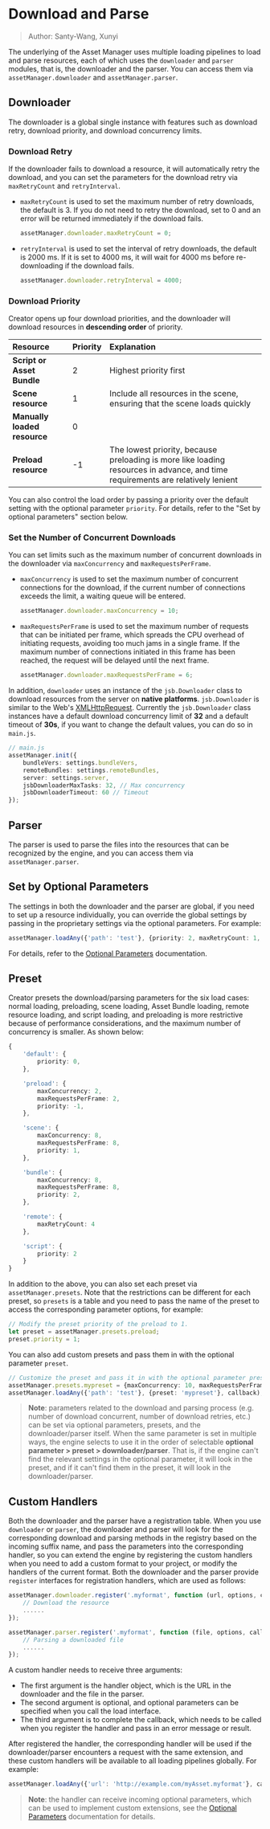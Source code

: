 # Download and Parse

> Author: Santy-Wang, Xunyi

The underlying of the Asset Manager uses multiple loading pipelines to load and parse resources, each of which uses the `downloader` and `parser` modules, that is, the downloader and the parser. You can access them via `assetManager.downloader` and `assetManager.parser`.

## Downloader

The downloader is a global single instance with features such as download retry, download priority, and download concurrency limits.

### Download Retry

If the downloader fails to download a resource, it will automatically retry the download, and you can set the parameters for the download retry via `maxRetryCount` and `retryInterval`.

- `maxRetryCount` is used to set the maximum number of retry downloads, the default is 3. If you do not need to retry the download, set to 0 and an error will be returned immediately if the download fails.

  ```typescript
  assetManager.downloader.maxRetryCount = 0;
  ```

- `retryInterval` is used to set the interval of retry downloads, the default is 2000 ms. If it is set to 4000 ms, it will wait for 4000 ms before re-downloading if the download fails.

  ```typescript
  assetManager.downloader.retryInterval = 4000;
  ```

### Download Priority

Creator opens up four download priorities, and the downloader will download resources in **descending order** of priority.

| Resource | Priority | Explanation |
| :-- | :---- | :--- |
| **Script or Asset Bundle** | 2  | Highest priority first |
| **Scene resource**         | 1  | Include all resources in the scene, ensuring that the scene loads quickly |
| **Manually loaded resource**   | 0  |  |
| **Preload resource**           | -1 | The lowest priority, because preloading is more like loading resources in advance, and time requirements are relatively lenient |

You can also control the load order by passing a priority over the default setting with the optional parameter `priority`. For details, refer to the "Set by optional parameters" section below. 

### Set the Number of Concurrent Downloads

You can set limits such as the maximum number of concurrent downloads in the downloader via `maxConcurrency` and `maxRequestsPerFrame`.

- `maxConcurrency` is used to set the maximum number of concurrent connections for the download, if the current number of connections exceeds the limit, a waiting queue will be entered.

  ```typescript
  assetManager.downloader.maxConcurrency = 10;
  ```

- `maxRequestsPerFrame` is used to set the maximum number of requests that can be initiated per frame, which spreads the CPU overhead of initiating requests, avoiding too much jams in a single frame. If the maximum number of connections initiated in this frame has been reached, the request will be delayed until the next frame.

  ```typescript
  assetManager.downloader.maxRequestsPerFrame = 6;
  ```

In addition, `downloader` uses an instance of the `jsb.Downloader` class to download resources from the server on **native platforms**. `jsb.Downloader` is similar to the Web's [XMLHttpRequest](https://developer.mozilla.org/en-US/docs/Web/API/XMLHttpRequest). Currently the `jsb.Downloader` class instances have a default download concurrency limit of **32** and a default timeout of **30s**, if you want to change the default values, you can do so in `main.js`.

```typescript
// main.js
assetManager.init({ 
    bundleVers: settings.bundleVers,
    remoteBundles: settings.remoteBundles,
    server: settings.server,
    jsbDownloaderMaxTasks: 32, // Max concurrency
    jsbDownloaderTimeout: 60 // Timeout
});
```

## Parser

The parser is used to parse the files into the resources that can be recognized by the engine, and you can access them via `assetManager.parser`.

## Set by Optional Parameters

The settings in both the downloader and the parser are global, if you need to set up a resource individually, you can override the global settings by passing in the proprietary settings via the optional parameters. For example:

```typescript
assetManager.loadAny({'path': 'test'}, {priority: 2, maxRetryCount: 1, maxConcurrency: 10}, callback);
```

For details, refer to the [Optional Parameters](options.md) documentation.

## Preset

Creator presets the download/parsing parameters for the six load cases: normal loading, preloading, scene loading, Asset Bundle loading, remote resource loading, and script loading, and preloading is more restrictive because of performance considerations, and the maximum number of concurrency is smaller. As shown below:

```typescript
{
    'default': {
        priority: 0,
    },

    'preload': {
        maxConcurrency: 2, 
        maxRequestsPerFrame: 2,
        priority: -1,
    },

    'scene': {
        maxConcurrency: 8, 
        maxRequestsPerFrame: 8,
        priority: 1,
    },

    'bundle': {
        maxConcurrency: 8, 
        maxRequestsPerFrame: 8,
        priority: 2,
    },

    'remote': {
        maxRetryCount: 4
    },

    'script': {
        priority: 2
    }
}
```

In addition to the above, you can also set each preset via `assetManager.presets`. Note that the restrictions can be different for each preset, so `presets` is a table and you need to pass the name of the preset to access the corresponding parameter options, for example:

```typescript
// Modify the preset priority of the preload to 1.
let preset = assetManager.presets.preload;
preset.priority = 1;
```

You can also add custom presets and pass them in with the optional parameter `preset`.

```typescript
// Customize the preset and pass it in with the optional parameter preset.
assetManager.presets.mypreset = {maxConcurrency: 10, maxRequestsPerFrame: 6};
assetManager.loadAny({'path': 'test'}, {preset: 'mypreset'}, callback);
```

> **Note**: parameters related to the download and parsing process (e.g. number of download concurrent, number of download retries, etc.) can be set via optional parameters, presets, and the downloader/parser itself. When the same parameter is set in multiple ways, the engine selects to use it in the order of selectable **optional parameter > preset > downloader/parser**. That is, if the engine can't find the relevant settings in the optional parameter, it will look in the preset, and if it can't find them in the preset, it will look in the downloader/parser.

## Custom Handlers

Both the downloader and the parser have a registration table. When you use `downloader` or `parser`, the downloader and parser will look for the corresponding download and parsing methods in the registry based on the incoming suffix name, and pass the parameters into the corresponding handler, so you can extend the engine by registering the custom handlers when you need to add a custom format to your project, or modify the handlers of the current format. Both the downloader and the parser provide `register` interfaces for registration handlers, which are used as follows:

```typescript
assetManager.downloader.register('.myformat', function (url, options, callback) {
    // Download the resource
    ......
});

assetManager.parser.register('.myformat', function (file, options, callback) {
    // Parsing a downloaded file
    ......
});
```

A custom handler needs to receive three arguments:

- The first argument is the handler object, which is the URL in the downloader and the file in the parser.
- The second argument is optional, and optional parameters can be specified when you call the load interface.
- The third argument is to complete the callback, which needs to be called when you register the handler and pass in an error message or result.

After registered the handler, the corresponding handler will be used if the downloader/parser encounters a request with the same extension, and these custom handlers will be available to all loading pipelines globally. For example:

```typescript
assetManager.loadAny({'url': 'http://example.com/myAsset.myformat'}, callback);
```

> **Note**: the handler can receive incoming optional parameters, which can be used to implement custom extensions, see the [Optional Parameters](options.md#expand-engine) documentation for details.

